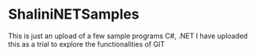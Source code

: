 ShaliniNETSamples
=================
This is just an upload of a few sample programs C#, .NET
I have uploaded this as a trial to explore the functionalities of GIT
